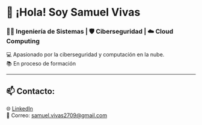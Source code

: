 # 👋 ¡Hola! Soy Samuel Vivas  
###  👨‍💻 Ingeniería de Sistemas | 🛡️ Ciberseguridad | ☁️ Cloud Computing  

💻 Apasionado por la ciberseguridad y computación en la nube.   
📚 En proceso de formación

---

## 📫 Contacto:  
🌐 [LinkedIn](https://www.linkedin.com/in/ssnchezsa/)  
📧 Correo: samuel.vivas2709@gmail.com
